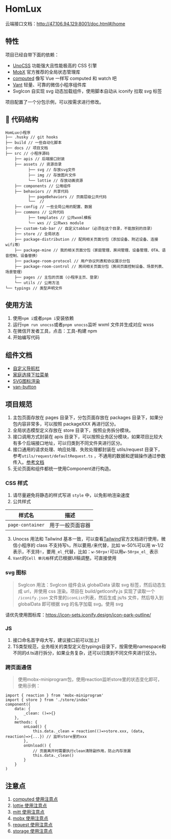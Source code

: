 # HomLux
云端接口文档：http://47.106.94.129:8001/doc.html#/home

## 特性

项目已经自带下面的依赖：

- [UnoCSS](https://github.com/MellowCo/unocss-preset-weapp) 功能强大且性能极高的 CSS 引擎
- [MobX](https://github.com/wechat-miniprogram/mobx-miniprogram-bindings) 官方推荐的全局状态管理库
- [computed](https://github.com/wechat-miniprogram/computed) 像写 Vue 一样写 computed 和 watch 吧
- [Vant](https://vant-contrib.gitee.io/vant-weapp) 轻量、可靠的微信小程序组件库
- SvgIcon 自实现 svg 动态加载组件，使用脚本自动从 iconify 拉取 svg 标签

项目配置了一个分包示例，可以按需求进行修改。

## 📁 代码结构

```
HomLux小程序
├── .husky // git hooks
├── build // 一些自动化脚本
├── docs // 项目文档
├── src // 小程序源码
    ├── apis // 后端接口封装
    ├── assets // 资源目录
          ├── svg // 存放svg文件
          ├── img // 存放图片文件
          └── lottie // 存放动画资源
    ├── components // 公用组件
    ├── behaviors // 共享代码
          ├── pageBehaviors // 页面层级公共代码
          └──  // 
    ├── config // 一些全局公用的配置、数据
    ├── commons // 公共代码
          ├── templates // 公共wxml模板
          └── wxs // 公共wxs module
    ├── custom-tab-bar // 自定义tabbar（必须在这个目录，不能放别的目录）
    ├── store // 全局状态
    ├── package-distribution // 配网相关页面分包（添加设备、附近设备、连接wifi等）
    ├── package-mine // 我的相关页面分包（家庭管理、房间管理、设备管理、OTA、语音控制、设备替换）
    ├── package-room-protocol // 用户协议列表和协议展示分包
    ├── package-room-control // 房间相关页面分包（房间页面控制设备、场景列表、场景管理）
    ├── pages // 主包的页面（小程序主页、登录）
    └── utils // 公用方法
└── typings // 类型声明文件
```

## 使用方法

1. 使用`npm i`或者`pnpm i`安装依赖
2. 运行`npm run unocss`或者`pnpm unocss`监听 wxml 文件并生成对应 wxss
3. 在微信开发者工具，点击：工具-构建 npm
4. 开始编写代码

## 组件文档

- [自定义导航栏](docs/components/custom-nav-bar.md)
- [家庭选择下拉菜单](docs/components/home-select-menu.md)
- [SVG图标渲染](docs/components/svg-icon.md)
- [van-button](docs/components/van-button.md)

## 项目规范

1. 主包页面存放在 pages 目录下，分包页面存放在 packages 目录下，如果分包内容非常多，可以按照 packageXXX 再进行区分。
2. 全局状态模型定义存放在 store 目录下，按照业务拆分模块。
3. 接口调用方式封装在 apis 目录下，可以按照业务区分模块，如果项目比较大有多个后端接口地址，可以归类到不同文件夹进行区分。
4. 接口通用的请求处理、响应处理、失败处理都封装在 utils/request 目录下，参考`utils/request/defaultRequest.ts`
   ，不通用的数据和逻辑操作通过参数传入。[参考文档](docs/request使用说明.md)
5. 无论页面和组件都统一使用Component进行构造。

### CSS 样式

1. 请尽量避免将静态的样式写进 `style` 中，以免影响渲染速度
2. 公共样式

| 样式名              | 描述       |
|------------------|----------|
| `page-container` | 用于一般页面容器 |

3. Unocss 用法和 Tailwind 基本一致，可以查看[Tailwind](https://tailwindcss.com/)官方文档进行使用，微信小程序的 class
   不支持写`%`，所以要用`/`来代替，比如 w-50%可以用 w-1/2 表示，不支持`!`，要用`_el_`代替，比如：`w-50rpx!`可以用`w-50rpx_el_`
   表示
4. `Vant`的`Cell 单元格`样式已根据UI稿调整。可直接使用

### svg 图标

> SvgIcon 用法：SvgIcon 组件会从 globalData 读取 svg 标签，然后动态生成 url，并使用 css 渲染。项目在 build/getIconify.js
> 实现了读取一个 `/iconify.json` 文件里的`iconList`列表，然后生成 js/ts 文件，然后导入到 globalData 即可根据 svg 的名字加载
> svg。使用
> svg

请优先使用图标库：https://icon-sets.iconify.design/icon-park-outline/

### JS

1. 接口命名首字母大写，建议接口前可以加上I
2. TS类型规范，业务相关的类型定义在typings目录下，按需使用namespace和不同的d.ts进行拆分，如果业务复杂，还可以归类到不同文件夹进行区分。

### 跨页面通信

> 使用mobx-miniprogram包，使用reaction监听store里的状态变化即可，使用示例：

```
import { reaction } from 'mobx-miniprogram'
import { store } from './store/index'
component({
    data: {
        _clean: ()=>{}
    },
    methods: {
        onLoad() {
            this.data._clean = reaction(()=>store.xxx, (data, reaction)=>{...}) // 监听store里的xxx
        },
        onUnload() {
            // 页面离开时需要执行clean清除副作用，防止内存泄漏
            this.data._clean()
        }
    }
)
```

## 注意点

1. [computed 使用注意点](./docs/computed使用说明.md)
2. [lottie 使用注意点](./docs/lottie使用说明.md)
2. [mitt 使用注意点](./docs/mitt使用说明.md)
3. [mobx 使用注意点](./docs/mobx使用说明.md)
4. [request 使用注意点](./docs/request使用说明.md)
5. [storage 使用注意点](./docs/storage使用说明.md)
